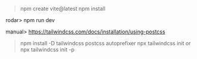 > npm create vite@latest
> npm install

rodar> npm run dev

manual> https://tailwindcss.com/docs/installation/using-postcss

> npm install -D tailwindcss postcss autoprefixer
> npx tailwindcss init
> or
> npx tailwindcss init -p
